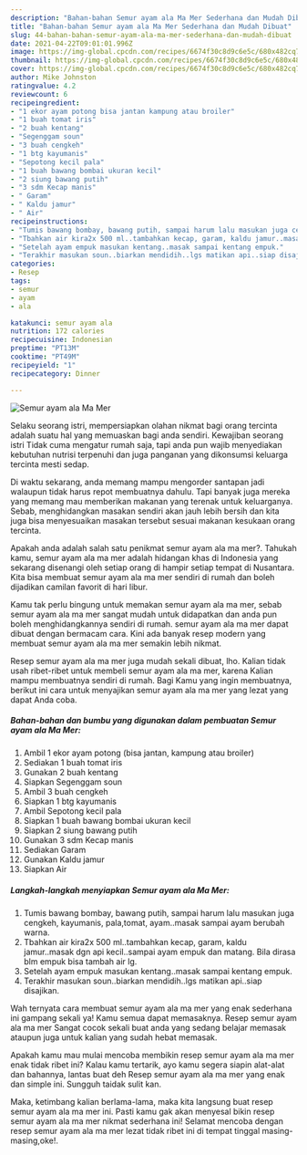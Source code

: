 ```yaml
---
description: "Bahan-bahan Semur ayam ala Ma Mer Sederhana dan Mudah Dibuat"
title: "Bahan-bahan Semur ayam ala Ma Mer Sederhana dan Mudah Dibuat"
slug: 44-bahan-bahan-semur-ayam-ala-ma-mer-sederhana-dan-mudah-dibuat
date: 2021-04-22T09:01:01.996Z
image: https://img-global.cpcdn.com/recipes/6674f30c8d9c6e5c/680x482cq70/semur-ayam-ala-ma-mer-foto-resep-utama.jpg
thumbnail: https://img-global.cpcdn.com/recipes/6674f30c8d9c6e5c/680x482cq70/semur-ayam-ala-ma-mer-foto-resep-utama.jpg
cover: https://img-global.cpcdn.com/recipes/6674f30c8d9c6e5c/680x482cq70/semur-ayam-ala-ma-mer-foto-resep-utama.jpg
author: Mike Johnston
ratingvalue: 4.2
reviewcount: 6
recipeingredient:
- "1 ekor ayam potong bisa jantan kampung atau broiler"
- "1 buah tomat iris"
- "2 buah kentang"
- "Segenggam soun"
- "3 buah cengkeh"
- "1 btg kayumanis"
- "Sepotong kecil pala"
- "1 buah bawang bombai ukuran kecil"
- "2 siung bawang putih"
- "3 sdm Kecap manis"
- " Garam"
- " Kaldu jamur"
- " Air"
recipeinstructions:
- "Tumis bawang bombay, bawang putih, sampai harum lalu masukan juga cengkeh, kayumanis, pala,tomat, ayam..masak sampai ayam berubah warna."
- "Tbahkan air kira2x 500 ml..tambahkan kecap, garam, kaldu jamur..masak dgn api kecil..sampai ayam empuk dan matang. Bila dirasa blm empuk bisa tambah air lg."
- "Setelah ayam empuk masukan kentang..masak sampai kentang empuk."
- "Terakhir masukan soun..biarkan mendidih..lgs matikan api..siap disajikan."
categories:
- Resep
tags:
- semur
- ayam
- ala

katakunci: semur ayam ala 
nutrition: 172 calories
recipecuisine: Indonesian
preptime: "PT13M"
cooktime: "PT49M"
recipeyield: "1"
recipecategory: Dinner

---
```



![Semur ayam ala Ma Mer](https://img-global.cpcdn.com/recipes/6674f30c8d9c6e5c/680x482cq70/semur-ayam-ala-ma-mer-foto-resep-utama.jpg)

Selaku seorang istri, mempersiapkan olahan nikmat bagi orang tercinta adalah suatu hal yang memuaskan bagi anda sendiri. Kewajiban seorang istri Tidak cuma mengatur rumah saja, tapi anda pun wajib menyediakan kebutuhan nutrisi terpenuhi dan juga panganan yang dikonsumsi keluarga tercinta mesti sedap.

Di waktu  sekarang, anda memang mampu mengorder santapan jadi walaupun tidak harus repot membuatnya dahulu. Tapi banyak juga mereka yang memang mau memberikan makanan yang terenak untuk keluarganya. Sebab, menghidangkan masakan sendiri akan jauh lebih bersih dan kita juga bisa menyesuaikan masakan tersebut sesuai makanan kesukaan orang tercinta. 



Apakah anda adalah salah satu penikmat semur ayam ala ma mer?. Tahukah kamu, semur ayam ala ma mer adalah hidangan khas di Indonesia yang sekarang disenangi oleh setiap orang di hampir setiap tempat di Nusantara. Kita bisa membuat semur ayam ala ma mer sendiri di rumah dan boleh dijadikan camilan favorit di hari libur.

Kamu tak perlu bingung untuk memakan semur ayam ala ma mer, sebab semur ayam ala ma mer sangat mudah untuk didapatkan dan anda pun boleh menghidangkannya sendiri di rumah. semur ayam ala ma mer dapat dibuat dengan bermacam cara. Kini ada banyak resep modern yang membuat semur ayam ala ma mer semakin lebih nikmat.

Resep semur ayam ala ma mer juga mudah sekali dibuat, lho. Kalian tidak usah ribet-ribet untuk membeli semur ayam ala ma mer, karena Kalian mampu membuatnya sendiri di rumah. Bagi Kamu yang ingin membuatnya, berikut ini cara untuk menyajikan semur ayam ala ma mer yang lezat yang dapat Anda coba.

<!--inarticleads1-->

##### Bahan-bahan dan bumbu yang digunakan dalam pembuatan Semur ayam ala Ma Mer:

1. Ambil 1 ekor ayam potong (bisa jantan, kampung atau broiler)
1. Sediakan 1 buah tomat iris
1. Gunakan 2 buah kentang
1. Siapkan Segenggam soun
1. Ambil 3 buah cengkeh
1. Siapkan 1 btg kayumanis
1. Ambil Sepotong kecil pala
1. Siapkan 1 buah bawang bombai ukuran kecil
1. Siapkan 2 siung bawang putih
1. Gunakan 3 sdm Kecap manis
1. Sediakan  Garam
1. Gunakan  Kaldu jamur
1. Siapkan  Air




<!--inarticleads2-->

##### Langkah-langkah menyiapkan Semur ayam ala Ma Mer:

1. Tumis bawang bombay, bawang putih, sampai harum lalu masukan juga cengkeh, kayumanis, pala,tomat, ayam..masak sampai ayam berubah warna.
1. Tbahkan air kira2x 500 ml..tambahkan kecap, garam, kaldu jamur..masak dgn api kecil..sampai ayam empuk dan matang. Bila dirasa blm empuk bisa tambah air lg.
1. Setelah ayam empuk masukan kentang..masak sampai kentang empuk.
1. Terakhir masukan soun..biarkan mendidih..lgs matikan api..siap disajikan.




Wah ternyata cara membuat semur ayam ala ma mer yang enak sederhana ini gampang sekali ya! Kamu semua dapat memasaknya. Resep semur ayam ala ma mer Sangat cocok sekali buat anda yang sedang belajar memasak ataupun juga untuk kalian yang sudah hebat memasak.

Apakah kamu mau mulai mencoba membikin resep semur ayam ala ma mer enak tidak ribet ini? Kalau kamu tertarik, ayo kamu segera siapin alat-alat dan bahannya, lantas buat deh Resep semur ayam ala ma mer yang enak dan simple ini. Sungguh taidak sulit kan. 

Maka, ketimbang kalian berlama-lama, maka kita langsung buat resep semur ayam ala ma mer ini. Pasti kamu gak akan menyesal bikin resep semur ayam ala ma mer nikmat sederhana ini! Selamat mencoba dengan resep semur ayam ala ma mer lezat tidak ribet ini di tempat tinggal masing-masing,oke!.

